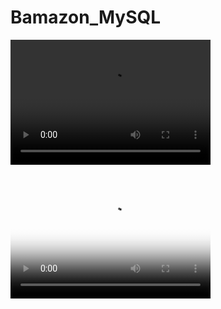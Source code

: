 # Bamazon_MySQL

<video src="images/Bamazon.mp4" width="320" height="200" controls preload></video>

<video src="video.mp4" poster="images/bamazon.jpg" width="320" height="200" controls preload></video>


